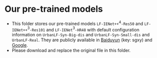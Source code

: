 # Our pre-trained models

- This folder stores our pre-trained models  `LF-IENet++`$^{4}$`-Res50` and `LF-IENet++`$^{3}$`-Res101` and  `LF-IENet`$^{3}$`-HR48` with default configuration information on `UrbanLF-Syn-Big-dis` and `UrbanLF-Syn-Small-dis` and `UrbanLF-Real`. They are publicly available in [Baiduyun](链接：https://pan.baidu.com/s/15efUrkGovLaqLt2d8gIxIw?pwd=sgxy) (key: sgxy) and [Google](https://drive.google.com/drive/folders/1qne_a7nxVAMq2qGGrjeF_CM8PnFXbHI-?usp=share_link).
- Please download and replace the original file in this folder.

